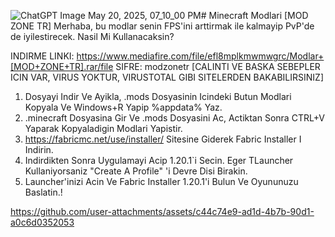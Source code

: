 ![ChatGPT Image May 20, 2025, 07_10_00 PM](https://github.com/user-attachments/assets/c44c74e9-ad1d-4b7b-90d1-a0c6d0352053)# Minecraft Modlari [MOD ZONE TR]
Merhaba, bu modlar senin FPS'ini arttirmak ile kalmayip PvP'de de iyilestirecek. Nasil Mi Kullanacaksin?

INDIRME LINKI: https://www.mediafire.com/file/efl8mplkmwmwgrc/Modlar+[MOD+ZONE+TR].rar/file
SIFRE: modzonetr
[CALINTI VE BASKA SEBEPLER ICIN VAR, VIRUS YOKTUR, VIRUSTOTAL GIBI SITELERDEN BAKABILIRSINIZ]

1) Dosyayi Indir Ve Ayikla, .mods Dosyasinin Icindeki Butun Modlari Kopyala Ve Windows+R Yapip %appdata% Yaz.
2) .minecraft Dosyasina Gir Ve .mods Dosyasini Ac, Actiktan Sonra CTRL+V Yaparak Kopyaladigin Modlari Yapistir.
3) https://fabricmc.net/use/installer/ Sitesine Giderek Fabric Installer I Indirin.
4) Indirdikten Sonra Uygulamayi Acip 1.20.1`i Secin. Eger TLauncher Kullaniyorsaniz "Create A Profile" 'i Devre Disi Birakin.
5) Launcher'inizi Acin Ve Fabric Installer 1.20.1'i Bulun Ve Oyununuzu Baslatin.!




https://github.com/user-attachments/assets/c44c74e9-ad1d-4b7b-90d1-a0c6d0352053

